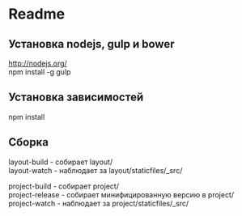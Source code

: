 # Readme

## Установка nodejs, gulp и bower
http://nodejs.org/  
npm install -g gulp  

## Установка зависимостей
npm install  

## Сборка
layout-build - собирает layout/  
layout-watch - наблюдает за layout/staticfiles/_src/

project-build - собирает project/  
project-release - собирает минифицированную версию в project/  
project-watch - наблюдает за project/staticfiles/_src/  
